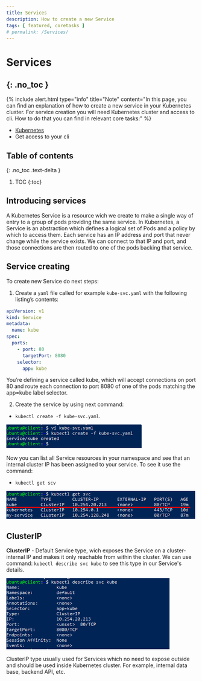 ```yaml
---
title: Services
description: How to create a new Service 
tags: [ featured, coretasks ]
# permalink: /Services/
---
```

# Services
{: .no_toc }
---

{% include alert.html type="info" title="Note" content="In this page, you can find an explanation of how to create a new service in your Kubernetes cluster. For service creation you will need Kubernetes cluster and access to cli. How to do that you can find in relevant core tasks:" %} 

 - <a href="https://ventus-ag.github.io/docs/docs/coretasks/Clusters">Kubernetes</a>
 - Get access to your cli 

## Table of contents
{: .no_toc .text-delta }

1. TOC
{:toc}

## Introducing services

A Kubernetes Service is a resource wich we create to make a single way of entry to a group of pods providing the same service. In Kubernetes, a Service is an abstraction which defines a logical set of Pods and a policy by which to access them. Each service has an IP address and port that never change while the service exists. We can connect to that IP and port, and those connections are then routed to one of the pods backing that service. 

## Service creating

To create new Service do next steps:

1) Create a `yaml` file called for example `kube-svc.yaml` with the following listing’s contents: 

```yaml
apiVersion: v1
kind: Service
metadata:
  name: kube
spec:
  ports:
    - port: 80
      targetPort: 8080
    selector:
      app: kube
```   

You’re defining a service called kube, which will accept connections on port 80 and
route each connection to port 8080 of one of the pods matching the app=kube
label selector. 

2) Create the service by using next command:
- `kubectl create -f kube-svc.yaml`.

![](../../assets/img/services/service_created.png) 

Now you can list all Service resources in your namespace and see
that an internal cluster IP has been assigned to your service. To see it use the command:
- `kubectl get scv` 

![](../../assets/img/services/get_svc.png)  

## ClusterIP

**ClusterIP** - Default Service type, wich exposes the Service on a cluster-internal IP and makes it only reachable from within the cluster. We can use command: `kubectl describe svc kube` to see this type in our Service's details.


![](../../assets/img/services/describe_svc.png)


ClusterIP type usually used for Services which no need to expose outside and should be used inside Kubernetes cluster. For example, internal data base, backend API, etc.